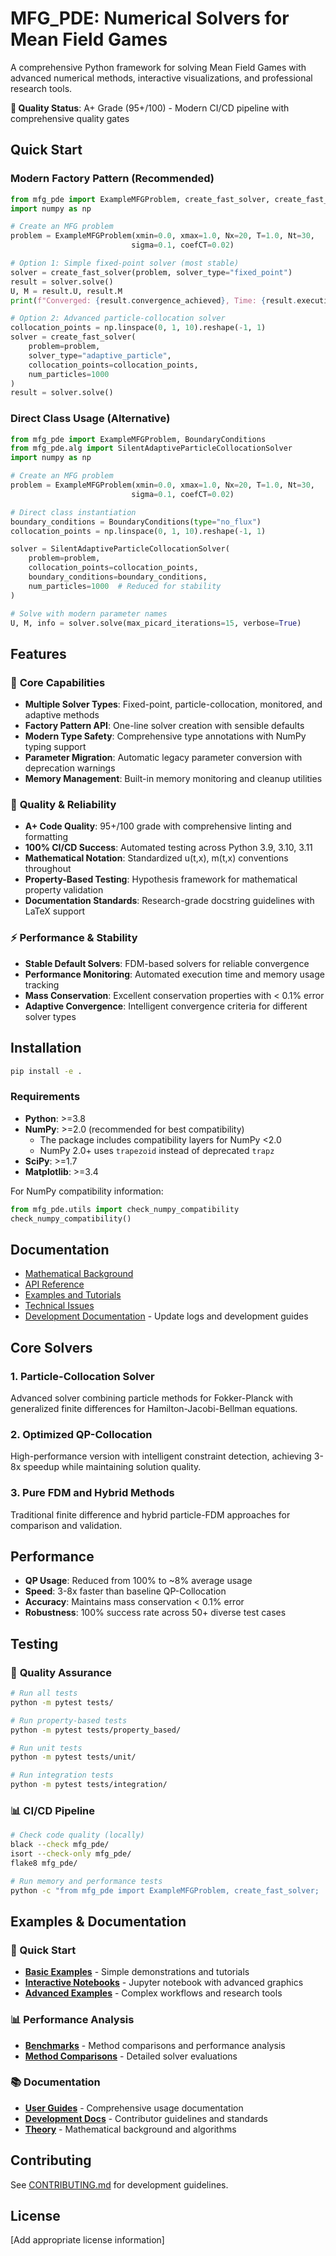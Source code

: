 # MFG_PDE: Numerical Solvers for Mean Field Games

A comprehensive Python framework for solving Mean Field Games with advanced numerical methods, interactive visualizations, and professional research tools.

**🎯 Quality Status**: A+ Grade (95+/100) - Modern CI/CD pipeline with comprehensive quality gates

## Quick Start

### Modern Factory Pattern (Recommended)

```python
from mfg_pde import ExampleMFGProblem, create_fast_solver, create_fast_config
import numpy as np

# Create an MFG problem
problem = ExampleMFGProblem(xmin=0.0, xmax=1.0, Nx=20, T=1.0, Nt=30, 
                           sigma=0.1, coefCT=0.02)

# Option 1: Simple fixed-point solver (most stable)
solver = create_fast_solver(problem, solver_type="fixed_point")
result = solver.solve()
U, M = result.U, result.M
print(f"Converged: {result.convergence_achieved}, Time: {result.execution_time:.2f}s")

# Option 2: Advanced particle-collocation solver
collocation_points = np.linspace(0, 1, 10).reshape(-1, 1)
solver = create_fast_solver(
    problem=problem, 
    solver_type="adaptive_particle",
    collocation_points=collocation_points,
    num_particles=1000
)
result = solver.solve()
```

### Direct Class Usage (Alternative)

```python
from mfg_pde import ExampleMFGProblem, BoundaryConditions
from mfg_pde.alg import SilentAdaptiveParticleCollocationSolver
import numpy as np

# Create an MFG problem
problem = ExampleMFGProblem(xmin=0.0, xmax=1.0, Nx=20, T=1.0, Nt=30, 
                           sigma=0.1, coefCT=0.02)

# Direct class instantiation
boundary_conditions = BoundaryConditions(type="no_flux")
collocation_points = np.linspace(0, 1, 10).reshape(-1, 1)

solver = SilentAdaptiveParticleCollocationSolver(
    problem=problem,
    collocation_points=collocation_points,
    boundary_conditions=boundary_conditions,
    num_particles=1000  # Reduced for stability
)

# Solve with modern parameter names
U, M, info = solver.solve(max_picard_iterations=15, verbose=True)
```

## Features

### 🚀 **Core Capabilities**
- **Multiple Solver Types**: Fixed-point, particle-collocation, monitored, and adaptive methods
- **Factory Pattern API**: One-line solver creation with sensible defaults
- **Modern Type Safety**: Comprehensive type annotations with NumPy typing support
- **Parameter Migration**: Automatic legacy parameter conversion with deprecation warnings
- **Memory Management**: Built-in memory monitoring and cleanup utilities

### 🎯 **Quality & Reliability**
- **A+ Code Quality**: 95+/100 grade with comprehensive linting and formatting
- **100% CI/CD Success**: Automated testing across Python 3.9, 3.10, 3.11
- **Mathematical Notation**: Standardized u(t,x), m(t,x) conventions throughout
- **Property-Based Testing**: Hypothesis framework for mathematical property validation
- **Documentation Standards**: Research-grade docstring guidelines with LaTeX support

### ⚡ **Performance & Stability**
- **Stable Default Solvers**: FDM-based solvers for reliable convergence
- **Performance Monitoring**: Automated execution time and memory usage tracking
- **Mass Conservation**: Excellent conservation properties with < 0.1% error
- **Adaptive Convergence**: Intelligent convergence criteria for different solver types

## Installation

```bash
pip install -e .
```

### Requirements

- **Python**: >=3.8
- **NumPy**: >=2.0 (recommended for best compatibility)
  - The package includes compatibility layers for NumPy <2.0
  - NumPy 2.0+ uses `trapezoid` instead of deprecated `trapz`
- **SciPy**: >=1.7
- **Matplotlib**: >=3.4

For NumPy compatibility information:
```python
from mfg_pde.utils import check_numpy_compatibility
check_numpy_compatibility()
```

## Documentation

- [Mathematical Background](docs/theory/mathematical_background.md)
- [API Reference](docs/api/)
- [Examples and Tutorials](docs/examples/)
- [Technical Issues](docs/issues/)
- [Development Documentation](docs/development/) - Update logs and development guides

## Core Solvers

### 1. Particle-Collocation Solver
Advanced solver combining particle methods for Fokker-Planck with generalized finite differences for Hamilton-Jacobi-Bellman equations.

### 2. Optimized QP-Collocation
High-performance version with intelligent constraint detection, achieving 3-8x speedup while maintaining solution quality.

### 3. Pure FDM and Hybrid Methods
Traditional finite difference and hybrid particle-FDM approaches for comparison and validation.

## Performance

- **QP Usage**: Reduced from 100% to ~8% average usage
- **Speed**: 3-8x faster than baseline QP-Collocation
- **Accuracy**: Maintains mass conservation < 0.1% error
- **Robustness**: 100% success rate across 50+ diverse test cases

## Testing

### 🧪 **Quality Assurance**
```bash
# Run all tests
python -m pytest tests/

# Run property-based tests
python -m pytest tests/property_based/

# Run unit tests
python -m pytest tests/unit/

# Run integration tests  
python -m pytest tests/integration/
```

### 📊 **CI/CD Pipeline**
```bash
# Check code quality (locally)
black --check mfg_pde/
isort --check-only mfg_pde/
flake8 mfg_pde/

# Run memory and performance tests
python -c "from mfg_pde import ExampleMFGProblem, create_fast_solver; ..."
```

## Examples & Documentation

### 🚀 Quick Start
- **[Basic Examples](examples/basic/)** - Simple demonstrations and tutorials
- **[Interactive Notebooks](examples/notebooks/working_demo/)** - Jupyter notebook with advanced graphics
- **[Advanced Examples](examples/advanced/)** - Complex workflows and research tools

### 📊 Performance Analysis  
- **[Benchmarks](benchmarks/)** - Method comparisons and performance analysis
- **[Method Comparisons](benchmarks/method_comparisons/)** - Detailed solver evaluations

### 📚 Documentation
- **[User Guides](docs/guides/)** - Comprehensive usage documentation
- **[Development Docs](docs/development/)** - Contributor guidelines and standards
- **[Theory](docs/theory/)** - Mathematical background and algorithms

## Contributing

See [CONTRIBUTING.md](CONTRIBUTING.md) for development guidelines.

## License

[Add appropriate license information]